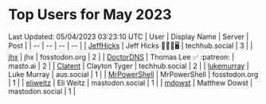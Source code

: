 # Top Users for May 2023
Last Updated: 05/04/2023 03:23:10 UTC
| User | Display Name | Server | Post |
| -- | -- | -- | -- |
| [JeffHicks](https://techhub.social/@JeffHicks) | Jeff Hicks 🐶🎼🍷🖥️ | techhub.social | 3 |
| [jhx](https://fosstodon.org/@jhx) | jhx | fosstodon.org | 2 |
| [DoctorDNS](https://masto.ai/@DoctorDNS) | Thomas Lee ✅ :patreon: | masto.ai | 2 |
| [Clatent](https://techhub.social/@Clatent) | Clayton Tyger | techhub.social | 2 |
| [lukemurray](https://aus.social/@lukemurray) | Luke Murray | aus.social | 1 |
| [MrPowerShell](https://fosstodon.org/@MrPowerShell) | MrPowerShell | fosstodon.org | 1 |
| [eliweitz](https://mastodon.social/@eliweitz) | Eli Weitz | mastodon.social | 1 |
| [mdowst](https://mastodon.social/@mdowst) | Matthew Dowst | mastodon.social | 1 |

